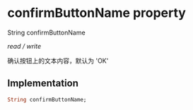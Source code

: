 


# confirmButtonName property







String confirmButtonName
  
_<span class="feature">read / write</span>_



<p>确认按钮上的文本内容，默认为 'OK'</p>



## Implementation

```dart
String confirmButtonName;
```







